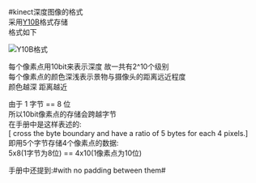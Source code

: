 #kinect深度图像的格式    
采用[Y10B](http://img3.douban.com/view/photo/large/public/p2234561615.jpg)格式存储  
格式如下   
 
![ Y10B格式 ](http://img3.douban.com/view/photo/large/public/p2234561615.jpg)

每个像素点用10bit来表示深度 
故一共有2^10个级别    
每个像素点的颜色深浅表示景物与摄像头的距离远近程度   
颜色越深 距离越近    

由于 1 字节 == 8 位    
所以10bit像素点的存储会跨越字节     
在手册中是这样表述的:    
[ cross the byte boundary and have a ratio of 5 bytes for each 4 pixels.]  
即用5个字节存储4个像素点的数据:  
5x8(1字节为8位) == 4x10(1像素点为10位)


手册中还提到:#with no padding between them#


